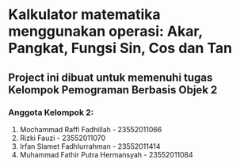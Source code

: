# Kalkulator matematika menggunakan operasi:  Akar, Pangkat, Fungsi Sin, Cos dan Tan
## Project ini dibuat untuk memenuhi tugas Kelompok Pemograman Berbasis Objek 2
### Anggota Kelompok 2:
1. Mochammad Raffi Fadhillah - 23552011066
2. Rizki Fauzi - 23552011070
3. Irfan Slamet Fadhlurrahman - 23552011414
4. Muhammad Fathir Putra Hermansyah - 23552011084
